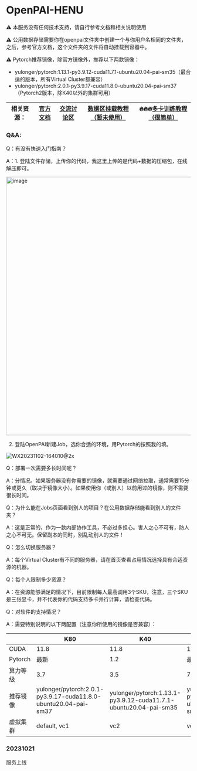 # OpenPAI-HENU

⚠️ 本服务没有任何技术支持，请自行参考文档和相关说明使用

⚠️ 公用数据存储需要你在openpai文件夹中创建一个与你用户名相同的文件夹，之后，参考官方文档，这个文件夹的文件将自动挂载到容器中。

⚠️ Pytorch推荐镜像，除官方镜像外，推荐以下两款镜像：
  - yulonger/pytorch:1.13.1-py3.9.12-cuda11.7.1-ubuntu20.04-pai-sm35（最合适的版本，所有Virtual Cluster都兼容）
  - yulonger/pytorch:2.0.1-py3.9.17-cuda11.8.0-ubuntu20.04-pai-sm37（Pytorch2版本，除K40以外的集群可用）

| 相关资源： | [官方文档](https://openpai.readthedocs.io/zh_CN/latest/manual/cluster-user/index.html) | [交流讨论区](https://github.com/yurhett/OpenPAI-HENU/issues) | [数据区挂载教程（暂未使用）](https://kb.synology.cn/zh-cn/DSM/tutorial/How_to_access_files_on_Synology_NAS_with_WebDAV) | 🔥🔥🔥[多卡训练教程（很简单）](https://pytorch.org/tutorials/beginner/blitz/data_parallel_tutorial.html) |
| ---------- | ------------------------------------------------------------ | ------------------------------------------------------------ | ------------------------------------------------------------ | ------------------------------------------------------------ |

### Q&A:
Q：有没有快速入门指南？

A：1. 登陆文件存储，上传你的代码，我这里上传的是代码+数据的压缩包，在线解压即可。

<img width="705" alt="image" src="https://github.com/yurhett/OpenPAI-HENU/assets/46419702/16b599bc-63fa-46e0-9b5f-8875423f248c">

2. 登陆OpenPAI新建Job，选你合适的环境，用Pytorch的按照我的填。

![WX20231102-164010@2x](https://github.com/yurhett/OpenPAI-HENU/assets/46419702/980a0a4a-7488-46b1-9382-221222a44bb7)

Q：部署一次需要多长时间呢？

A：分情况。如果服务器没有你需要的镜像，就需要通过网络拉取，通常需要15分钟或更久（取决于镜像大小）。如果使用你（或别人）以前用过的镜像，则不需要很长时间。

Q：为什么能在Jobs页面看到别人的项目？在公用数据存储能看到别人的文件夹？

A：这是正常的，作为一款内部协作工具，不必过多担心。害人之心不可有，防人之心不可无。保留副本的同时，别乱动别人的文件！

Q：怎么切换服务器？

A：每个Virtual Cluster有不同的服务器，请在首页查看占用情况选择具有合适资源的机器。

Q：每个人限制多少资源？

A：在资源能够满足的情况下，目前限制每人最高调用3个SKU，注意，三个SKU是三张显卡，并不代表你的代码支持多卡并行计算，请检查代码。

Q：对软件的支持情况？

A：需要特别说明的以下两配置（注意你所使用的镜像是否兼容）：

|          | K80                                                          | K40                                                          | V100S                                                        |
| -------- | ------------------------------------------------------------ | ------------------------------------------------------------ | ------------------------------------------------------------ |
| CUDA     | 11.8                                                         | 11.8                                                         | 12.2                                                         |
| Pytorch  | 最新                                                         | 1.2                                                          | 最新                                                         |
| 算力等级 | 3.7                                                          | 3.5                                                          | 7.0                                                          |
| 推荐镜像 | yulonger/pytorch:2.0.1-py3.9.17-cuda11.8.0-ubuntu20.04-pai-sm37 | yulonger/pytorch:1.13.1-py3.9.12-cuda11.7.1-ubuntu20.04-pai-sm35 | yulonger/pytorch:2.0.1-py3.9.17-cuda11.8.0-ubuntu20.04-pai-sm37 |
| 虚拟集群 | default, vc1                                                 | vc2                                                          | vc3                                                          |


### 20231021

服务上线

